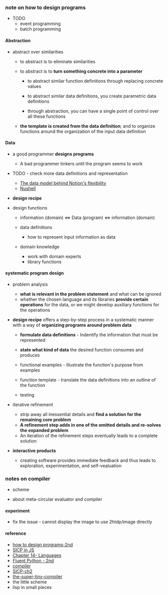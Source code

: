 
### note on how to design programs 

* TODO  
    - event programming  
    - batch programming   


#### Abstraction  
* abstract over similarities  
    - to abstract is to eliminate similarities  

    - to abstract is to **turn something concrete into a parameter**  
        + to abstract similar function definitions through replacing concrete values 
        + to abstract similar data definitions, you create parametric data definitions  

        +   through abstraction, you can have a single point of control over all these functions  
    
    -  **the template is created from the data definition**; 
    and to organize functions around the organization of the input data definition    



#### Data  
* a good programmer **designs programs**  
    - A bad programmer tinkers until the program seems to work  

*  TODO  - check more data definitions and representation 
    - [The data model behind Notion's flexibility](https://www.notion.so/blog/data-model-behind-notion)
    - [Nushell](https://www.nushell.sh/blog/2019-08-23-introducing-nushell.html)


* **design recipe**  

* design functions  
    - information (domain)  <=>  Data  (program)  <=> information (domain)

    - data definitions  
        + how to represent input information as data  

    - domain knowledge  
        + work with domain experts 
        + library functions  

#### systematic program design  
* problem analysis 
    - **what is relevant in the problem statement** and what can be ignored 
    - whether the chosen language and its libraries **provide certain operations** for the data, or we might develop auxiliary functions for the operations


* **design recipe**  offers a step-by-step process  in a systematic manner  
  with a way of **organizing programs around problem data**  
    - **formulate data definitions** - Indentify the information that must be represented  
    - **state what kind of data** the desired function consumes and produces  
    
    - functional examples - illustrate the function's purpose from examples  
    
    - function template - translate the data definitions into an outline of the function  
    
    - testing

* iterative refinement  
    - strip away all inessential details and **find a solution for  the remaining core problem**   
    - **A refinement step adds in one of the omitted details and re-solves the expanded problem**  
    - An iteration of the refinement steps eventually leads to a complete solution  


* **interactive products** 
    - creating software provides immediate feedback and  thus leads to exploration,
experimentation, and self-vealuation


### notes on compiler  
* scheme 
  
* about meta-circular evaluator and compiler 


#### experiment  
* fix the issue - cannot display the image to use 2htdp/image directly 

#### reference
* [how to design programs-2nd](https://htdp.org/2018-01-06/Book/index.html) 
* [SICP in JS](https://sourceacademy.org/sicpjs/index)  
* [Chapter 14- Languages](http://www.catb.org/~esr/writings/taoup/html/ch14s04.html#c_lang)
* [Fluent Python - 2nd](https://learning-oreilly-com.easyaccess1.lib.cuhk.edu.hk/library/view/fluent-python-2nd/9781492056348/?ar=)
* [compiler](http://composingprograms.com/pages/31-introduction.html#programming-languages) 
* [SICP-ch2](http://sarabander.github.io/sicp/html/Chapter-2.xhtml#Chapter-2)
* [the-super-tiny-compiler](https://github.com/jamiebuilds/the-super-tiny-compiler)
* the little scheme  
* lisp in small pieces 
